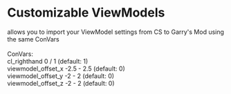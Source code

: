 # Customizable ViewModels
allows you to import your ViewModel settings from CS to Garry's Mod using the same ConVars<br/><br/>
ConVars:<br/>
cl_righthand 0 / 1 (default: 1)<br/>
viewmodel_offset_x -2.5 - 2.5 (default: 0)<br/>
viewmodel_offset_y -2 - 2 (default: 0)<br/>
viewmodel_offset_z -2 - 2 (default: 0)
